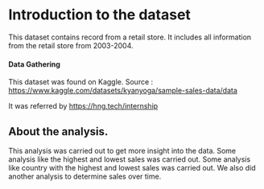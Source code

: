 # Introduction to the dataset
This dataset contains record from a retail store. It includes all information from the retail store from 2003-2004. 

#### Data Gathering 
This dataset was found on Kaggle. 
Source : https://www.kaggle.com/datasets/kyanyoga/sample-sales-data/data

It was referred by https://hng.tech/internship

## About the analysis. 
This analysis was carried out to get more insight into the data. Some analysis like the highest and lowest sales was carried out. Some analysis like country with the highest and lowest sales was carried out. We also did another analysis to determine sales over time. 

